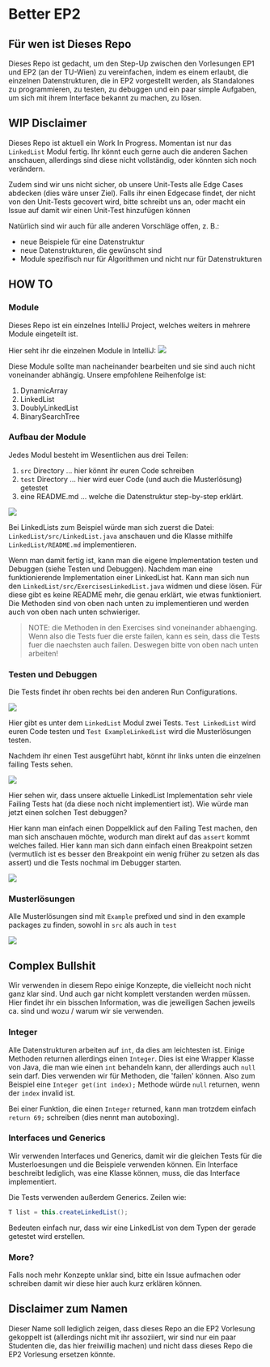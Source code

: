 # Better EP2

## Für wen ist Dieses Repo
Dieses Repo ist gedacht, um den Step-Up zwischen den Vorlesungen EP1 und EP2
(an der TU-Wien) zu vereinfachen, indem es einem erlaubt, die einzelnen
Datenstrukturen, die in EP2 vorgestellt werden, als Standalones zu
programmieren, zu testen, zu debuggen und ein paar simple Aufgaben, um sich mit
ihrem Interface bekannt zu machen, zu lösen.

## WIP Disclaimer
Dieses Repo ist aktuell ein Work In Progress. Momentan ist nur das `LinkedList`
Modul fertig. Ihr könnt euch gerne auch die anderen Sachen anschauen,
allerdings sind diese nicht vollständig, oder könnten sich noch verändern.

Zudem sind wir uns nicht sicher, ob unsere Unit-Tests alle Edge Cases abdecken
(dies wäre unser Ziel). Falls ihr einen Edgecase findet, der nicht von den
Unit-Tests gecovert wird, bitte schreibt uns an, oder macht ein Issue auf damit
wir einen Unit-Test hinzufügen können

Natürlich sind wir auch für alle anderen Vorschläge offen, z. B.:
- neue Beispiele für eine Datenstruktur
- neue Datenstrukturen, die gewünscht sind
- Module spezifisch nur für Algorithmen und nicht nur für Datenstrukturen   

## HOW TO
### Module
Dieses Repo ist ein einzelnes IntelliJ Project, welches weiters in mehrere
Module eingeteilt ist.

Hier seht ihr die einzelnen Module in IntelliJ:
![](images/howTo_findModules.png)

Diese Module sollte man nacheinander bearbeiten und sie sind auch nicht
voneinander abhängig. Unsere empfohlene Reihenfolge ist:
1. DynamicArray
2. LinkedList
3. DoublyLinkedList
4. BinarySearchTree

### Aufbau der Module
Jedes Modul besteht im Wesentlichen aus drei Teilen:
1. `src` Directory ... hier könnt ihr euren Code schreiben
2. `test` Directory ... hier wird euer Code (und auch die Musterlösung)
   getestet
3. eine README.md ... welche die Datenstruktur step-by-step erklärt.

![](images/howTo_moduleLayout.png)

Bei LinkedLists zum Beispiel würde man sich zuerst die Datei:
`LinkedList/src/LinkedList.java` anschauen und die Klasse mithilfe
`LinkedList/README.md` implementieren.

Wenn man damit fertig ist, kann man die eigene Implementation testen und
Debuggen (siehe Testen und Debuggen). Nachdem man eine funktionierende
Implementation einer LinkedList hat. Kann man sich nun den
`LinkedList/src/ExercisesLinkedList.java` widmen und diese lösen. Für diese
gibt es keine README mehr, die genau erklärt, wie etwas funktioniert.  Die
Methoden sind von oben nach unten zu implementieren und werden auch von oben
nach unten schwieriger.

> NOTE: die Methoden in den Exercises sind voneinander abhaenging. Wenn also
> die Tests fuer die erste failen, kann es sein, dass die Tests fuer die
> naechsten auch failen. Deswegen bitte von oben nach unten arbeiten!  

### Testen und Debuggen
Die Tests findet ihr oben rechts bei den anderen Run Configurations.

 ![](images/howTo_findTests1.png)

Hier gibt es unter dem `LinkedList` Modul zwei Tests. `Test LinkedList` wird
euren Code testen und `Test ExampleLinkedList` wird die Musterlösungen testen.

Nachdem ihr einen Test ausgeführt habt, könnt ihr links unten die einzelnen
failing Tests sehen.

![](images/howTo_testRunning.png)

Hier sehen wir, dass unsere aktuelle LinkedList Implementation sehr viele
Failing Tests hat (da diese noch nicht implementiert ist). Wie würde man jetzt
einen solchen Test debuggen?

Hier kann man einfach einen Doppelklick auf den Failing Test machen, den man
sich anschauen möchte, wodurch man direkt auf das `assert` kommt welches
failed. Hier kann man sich dann einfach einen Breakpoint setzen (vermutlich ist
es besser den Breakpoint ein wenig früher zu setzen als das assert) und die
Tests nochmal im Debugger starten.

![](images/howTo_testDebugging.png)

### Musterlösungen
Alle Musterlösungen sind mit `Example` prefixed und sind in den example
packages zu finden, sowohl in `src` als auch in `test`

![](images/howTo_examples.png)

## Complex Bullshit
Wir verwenden in diesem Repo einige Konzepte, die vielleicht noch nicht ganz
klar sind. Und auch gar nicht komplett verstanden werden müssen. Hier findet
ihr ein bisschen Information, was die jeweiligen Sachen jeweils ca. sind und
wozu / warum wir sie verwenden.

### Integer
Alle Datenstrukturen arbeiten auf `int`, da dies am leichtesten ist. Einige
Methoden returnen allerdings einen `Integer`. Dies ist eine Wrapper Klasse von
Java, die man wie einen `int` behandeln kann, der allerdings auch `null` sein
darf. Dies verwenden wir für Methoden, die 'failen' können. Also zum Beispiel
eine `Integer get(int index);` Methode würde `null` returnen, wenn der `index`
invalid ist.

Bei einer Funktion, die einen `Integer` returned, kann man trotzdem einfach
`return 69;` schreiben (dies nennt man autoboxing).

### Interfaces und Generics
Wir verwenden Interfaces und Generics, damit wir die gleichen Tests für die
Musterloesungen und die Beispiele verwenden können. Ein Interface beschreibt
lediglich, was eine Klasse können, muss, die das Interface implementiert. 

Die Tests verwenden außerdem Generics. Zeilen wie:
```java
T list = this.createLinkedList();
```
Bedeuten einfach nur, dass wir eine LinkedList von dem Typen der gerade
getestet wird erstellen.

### More?
Falls noch mehr Konzepte unklar sind, bitte ein Issue aufmachen oder schreiben
damit wir diese hier auch kurz erklären können.

## Disclaimer zum Namen
Dieser Name soll lediglich zeigen, dass dieses Repo an die EP2 Vorlesung
gekoppelt ist (allerdings nicht mit ihr assoziiert, wir sind nur ein paar
Studenten die, das hier freiwillig machen) und nicht dass dieses Repo die EP2
Vorlesung ersetzen könnte.
